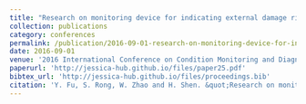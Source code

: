 ```yaml
---
title: "Research on monitoring device for indicating external damage risk of overhead line based on image recognition technology with binocular vision cameras"
collection: publications
category: conferences
permalink: /publication/2016-09-01-research-on-monitoring-device-for-indicating-external-damage-risk-of-overhead-line-based-on-image-recognition-technology-with-binocular-vision-cameras
date: 2016-09-01
venue: '2016 International Conference on Condition Monitoring and Diagnosis (CMD)'
paperurl: 'http://jessica-hub.github.io/files/paper25.pdf'
bibtex_url: 'http://jessica-hub.github.io/files/proceedings.bib'
citation: 'Y. Fu, S. Rong, W. Zhao and H. Shen. &quot;Research on monitoring device for indicating external damage risk of overhead line based on image recognition technology with binocular vision cameras.&quot; <i>2016 International Conference on Condition Monitoring and Diagnosis (CMD)</i>, pp. 156–159, 2016.'
---
```



